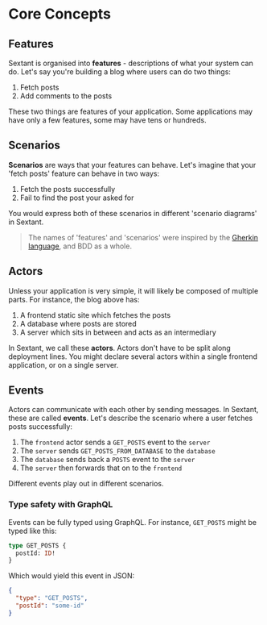# Core Concepts

## Features

Sextant is organised into **features** - descriptions of what your system can do. Let's say you're building a blog where users can do two things:

1. Fetch posts
2. Add comments to the posts

These two things are features of your application. Some applications may have only a few features, some may have tens or hundreds.

## Scenarios

**Scenarios** are ways that your features can behave. Let's imagine that your 'fetch posts' feature can behave in two ways:

1. Fetch the posts successfully
2. Fail to find the post your asked for

You would express both of these scenarios in different 'scenario diagrams' in Sextant.

> The names of 'features' and 'scenarios' were inspired by the [Gherkin language](https://cucumber.io/docs/gherkin/reference/), and BDD as a whole.

## Actors

Unless your application is very simple, it will likely be composed of multiple parts. For instance, the blog above has:

1. A frontend static site which fetches the posts
2. A database where posts are stored
3. A server which sits in between and acts as an intermediary

In Sextant, we call these **actors**. Actors don't have to be split along deployment lines. You might declare several actors within a single frontend application, or on a single server.

## Events

Actors can communicate with each other by sending messages. In Sextant, these are called **events**. Let's describe the scenario where a user fetches posts successfully:

1. The `frontend` actor sends a `GET_POSTS` event to the `server`
2. The `server` sends `GET_POSTS_FROM_DATABASE` to the `database`
3. The `database` sends back a `POSTS` event to the `server`
4. The `server` then forwards that on to the `frontend`

Different events play out in different scenarios.

### Type safety with GraphQL

Events can be fully typed using GraphQL. For instance, `GET_POSTS` might be typed like this:

```graphql
type GET_POSTS {
  postId: ID!
}
```

Which would yield this event in JSON:

```json
{
  "type": "GET_POSTS",
  "postId": "some-id"
}
```
